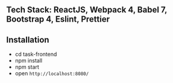 ## Tech Stack: ReactJS, Webpack 4, Babel 7, Bootstrap 4, Eslint, Prettier

## Installation

- cd task-frontend
- npm install
- npm start
- open `http://localhost:8080/`